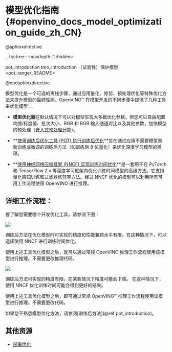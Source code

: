 # 模型优化指南{#openvino_docs_model_optimization_guide_zh_CN}

@sphinxdirective

.. toctree::
   :maxdepth: 1
   :hidden:
   
   pot_introduction
   tmo_introduction
  （试验性）保护模型<pot_ranger_README>

@endsphinxdirective

模型优化是一个可选的离线步骤，通过应用量化、修剪、预处理优化等特殊优化方法来提升模型的最终性能。OpenVINO™ 在模型开发的不同步骤中提供了几种工具来优化模型：

- **模型优化器**在默认情况下可以对模型实现大多数优化参数。但您可以自由配置均值/标度值、批次大小、RGB 和 BGR 输入通道对比以及其他参数，加快模型的预处理（[嵌入式预处理计算](../MO_DG/prepare_model/Additional_Optimizations.md)）。

- **[使用训练后优化工具 (POT) 执行训练后优化](../../tools/pot/docs/Introduction.md)**旨在通过应用不需要模型重新训练或微调的训练后方法（如训练后 8 位量化）来优化深度学习模型的推理。

- **[使用神经网络压缩框架 (NNCF) 实现训练时间优化](./nncf/introduction.md)**是一套用于在 PyTorch 和 TensorFlow 2.x 等深度学习框架内优化训练时间模型的高级方法。它支持量化感知训练和过滤器修剪等方法。经过 NNCF 优化的模型可以利用所有可用工作流程使用 OpenVINO 进行推理。


## 详细工作流程：
要了解您需要哪个开发优化工具，请参阅下图：

![](../img/DEVELOPMENT_FLOW_V3_crunch.svg)

训练后方法在优化模型时可实现的精度和性能兼顾水平有限。在这种情况下，可以选择使用 NNCF 进行训练时间优化。

使用上述工具优化模型之后，就可以通过常规 OpenVINO 推理工作流程使用该模型进行推理。不需要更改推理代码。

![](../img/WHAT_TO_USE.svg)

训练后方法可实现的精度有限，在某些情况下精度可能会下降。  在这种情况下，使用 NNCF 优化训练时间可能会得到更好的结果。

使用上述工具优化模型之后，即可通过常规 OpenVINO™ 推理工作流程使用该模型进行推理。不需要更改代码。

如果您不熟悉模型优化方法，请参阅[训练后方法](@ref pot_introduction)。

## 其他资源
- [部署优化](./dldt_deployment_optimization_guide_zh_CN.md)